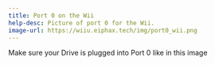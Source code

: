 ```yaml
---
title: Port 0 on the Wii
help-desc: Picture of port 0 for the Wii.
image-url: https://wiiu.eiphax.tech/img/port0_wii.png
---
```


Make sure your Drive is plugged into Port 0 like in this image 
